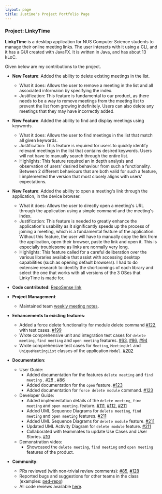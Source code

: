 ```yaml
---
layout: page
title: Justine's Project Portfolio Page
---
```


### Project: LinkyTime

**LinkyTime** is a desktop application for NUS Computer Science students to manage their online meeting links. The user interacts with it using a CLI, and it has a GUI created with JavaFX. It is written in Java, and has about 13 kLoC.

Given below are my contributions to the project.

* **New Feature**: Added the ability to delete existing meetings in the list.
    * What it does: Allows the user to remove a meeting in the list and all associated informaion by specifying the
      index.
    * Justification: This feature is fundamental to our product, as there needs to be a way to remove meetings from the
      meeting list to prevent the list from growing indefinitely. Users can also delete any meetings that they may have
      incorrectly added.

* **New Feature**: Added the ability to find and display meetings using keywords.
    * What it does: Allows the user to find meetings in the list that match all given keywords.
    * Justification: This feature is required for users to quickly identify relevant meetings in the list that contains
      desired keywords. Users will not have to manually search through the entire list.
    * Highlights: This feature required an in depth analysis and observation of users' desired behaviour from such a
      functionality. Between 2 different behaviours that are both valid for such a feature, I implemented the version
      that most closely aligns with users' expectations.

* **New Feature**: Added the ability to open a meeting's link through the application, in the device browser.
    * What it does: Allows the user to directly open a meeting's URL through the application using a simple command and
      the meeting's index.
    * Justification: This feature is needed to greatly enhance the application's usability as it
      significantly speeds up the process of joining a meeting, which is a fundamental feature of the application.
      Without this feature, the user will have to manually copy the link from the application, open their browser, paste
      the link and open it. This is especially troublesome as links are normally very long.
    * Highlights: This feature called for a careful deliberation over the various libraries available that assist with
      accessing desktop capabilities (such as opening default browsers). I had to do extensive research to identify the
      shortcomings of each library and select the one that works with all versions of the 3 OSes that LinkyTime is made
      for.

* **Code
  contributed**: [RepoSense link](https://nus-cs2103-ay2122s2.github.io/tp-dashboard/?search=AY2122S2-CS2103T-T13-3%2Ftp&sort=groupTitle&sortWithin=title&timeframe=commit&mergegroup=&groupSelect=groupByRepos&breakdown=true&checkedFileTypes=docs~functional-code~test-code~other&since=2022-02-18&tabOpen=true&tabType=authorship&tabAuthor=justinekoh&tabRepo=AY2122S2-CS2103T-T13-3%2Ftp%5Bmaster%5D&authorshipIsMergeGroup=false&authorshipFileTypes=docs~functional-code~test-code~other&authorshipIsBinaryFileTypeChecked=false)

* **Project Management**:
    * Maintained team [weekly meeting notes](https://docs.google.com/document/d/1blOVPpajNMHmHRSajK4t9cl0r2PwMiO2j7FF4Xy-pO8/edit?usp=sharing).

* **Enhancements to existing features**:
    * Added a force delete functionality for module delete
      command [\#122](https://github.com/AY2122S2-CS2103T-T13-3/tp/pull/122), with test cases. [\#199](https://github.com/AY2122S2-CS2103T-T13-3/tp/pull/199)
    * Wrote comprehensive unit and integration test cases for `delete meeting`, `find meeting` and `open meeting` features. [\#63](https://github.com/AY2122S2-CS2103T-T13-3/tp/pull/63), [\#86](https://github.com/AY2122S2-CS2103T-T13-3/tp/pull/86), [\#94](https://github.com/AY2122S2-CS2103T-T13-3/tp/pull/94)
    * Wrote comprehensive test cases for `Meeting`, `MeetingUrl` and `UniqueMeetingList` classes of the application `Model`. [\#202](https://github.com/AY2122S2-CS2103T-T13-3/tp/pull/202)

* **Documentation**:
    * User Guide:
        * Added documentation for the features `delete meeting` and `find meeting`
          . [\#28](https://github.com/AY2122S2-CS2103T-T13-3/tp/pull/28)
          , [\#86](https://github.com/AY2122S2-CS2103T-T13-3/tp/pull/86)
        * Added documentation for the `open` feature. [\#123](https://github.com/AY2122S2-CS2103T-T13-3/tp/pull/123)
        * Added documentation for `force delete module`
          command. [\#123](https://github.com/AY2122S2-CS2103T-T13-3/tp/pull/123)
    * Developer Guide:
        * Added implementation details of the `delete meeting`, `find meeting` and `open meeting`.
          feature. [\#111](https://github.com/AY2122S2-CS2103T-T13-3/tp/pull/111), [\#112](https://github.com/AY2122S2-CS2103T-T13-3/tp/pull/112), [\#211](https://github.com/AY2122S2-CS2103T-T13-3/tp/pull/211)
        * Added UML Sequence Diagrams for `delete meeting`, `find meeting` and `open meeting` features. [\#211](https://github.com/AY2122S2-CS2103T-T13-3/tp/pull/211)
        * Added UML Sequence Diagrams for `delete module` feature. [\#211](https://github.com/AY2122S2-CS2103T-T13-3/tp/pull/211)
        * Updated UML Activity Diagram for `delete module` feature. [\#211](https://github.com/AY2122S2-CS2103T-T13-3/tp/pull/211)
        * Collaborated with teammates to update Use Cases and User Stories. [\#10](https://github.com/AY2122S2-CS2103T-T13-3/tp/pull/10)
    * Demonstration video:
        * Showcased the `delete meeting`, `find meeting` and `open meeting` features of the product.

* **Community**:
    * PRs reviewed (with non-trivial review comments): [\#85](https://github.com/AY2122S2-CS2103T-T13-3/tp/pull/85), [\#128](https://github.com/AY2122S2-CS2103T-T13-3/tp/pull/128)
    * Reported bugs and suggestions for other teams in the class (examples: [ped-repo](https://github.com/justinekoh/ped/issues))
    * All code reviews available [here](https://github.com/AY2122S2-CS2103T-T13-3/tp/pulls?q=is%3Apr+reviewed-by%3Ajustinekoh).
